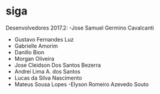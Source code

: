 # siga

Desenvolvedores 2017.2:
-Jose Samuel Germino Cavalcanti
- Gustavo Fernandes Luz
- Gabrielle Amorim
- Danillo Bion
- Morgan Oliveira
- Jose Cleidson Dos Santos Bezerra
- Andrei Lima A. dos Santos
- Lucas da Silva Nascimento
- Mateus Sousa Lopes
-Elyson Romeiro Azevedo Souto

